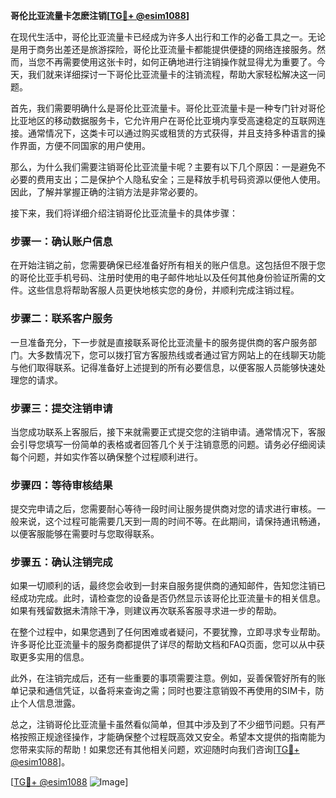 **哥伦比亚流量卡怎麽注销[[TG💪+ @esim1088](https://t.me/s/esim1088)]**

在现代生活中，哥伦比亚流量卡已经成为许多人出行和工作的必备工具之一。无论是用于商务出差还是旅游探险，哥伦比亚流量卡都能提供便捷的网络连接服务。然而，当您不再需要使用这张卡时，如何正确地进行注销操作就显得尤为重要了。今天，我们就来详细探讨一下哥伦比亚流量卡的注销流程，帮助大家轻松解决这一问题。

首先，我们需要明确什么是哥伦比亚流量卡。哥伦比亚流量卡是一种专门针对哥伦比亚地区的移动数据服务卡，它允许用户在哥伦比亚境内享受高速稳定的互联网连接。通常情况下，这类卡可以通过购买或租赁的方式获得，并且支持多种语言的操作界面，方便不同国家的用户使用。

那么，为什么我们需要注销哥伦比亚流量卡呢？主要有以下几个原因：一是避免不必要的费用支出；二是保护个人隐私安全；三是释放手机号码资源以便他人使用。因此，了解并掌握正确的注销方法是非常必要的。

接下来，我们将详细介绍注销哥伦比亚流量卡的具体步骤：

### 步骤一：确认账户信息
在开始注销之前，您需要确保已经准备好所有相关的账户信息。这包括但不限于您的哥伦比亚手机号码、注册时使用的电子邮件地址以及任何其他身份验证所需的文件。这些信息将帮助客服人员更快地核实您的身份，并顺利完成注销过程。

### 步骤二：联系客户服务
一旦准备充分，下一步就是直接联系哥伦比亚流量卡的服务提供商的客户服务部门。大多数情况下，您可以拨打官方客服热线或者通过官方网站上的在线聊天功能与他们取得联系。记得准备好上述提到的所有必要信息，以便客服人员能够快速处理您的请求。

### 步骤三：提交注销申请
当您成功联系上客服后，接下来就需要正式提交您的注销申请。通常情况下，客服会引导您填写一份简单的表格或者回答几个关于注销意愿的问题。请务必仔细阅读每个问题，并如实作答以确保整个过程顺利进行。

### 步骤四：等待审核结果
提交完申请之后，您需要耐心等待一段时间让服务提供商对您的请求进行审核。一般来说，这个过程可能需要几天到一周的时间不等。在此期间，请保持通讯畅通，以便客服能够在需要时与您取得联系。

### 步骤五：确认注销完成
如果一切顺利的话，最终您会收到一封来自服务提供商的通知邮件，告知您注销已经成功完成。此时，请检查您的设备是否仍然显示该哥伦比亚流量卡的相关信息。如果有残留数据未清除干净，则建议再次联系客服寻求进一步的帮助。

在整个过程中，如果您遇到了任何困难或者疑问，不要犹豫，立即寻求专业帮助。许多哥伦比亚流量卡的服务商都提供了详尽的帮助文档和FAQ页面，您可以从中获取更多实用的信息。

此外，在注销完成后，还有一些重要的事项需要注意。例如，妥善保管好所有的账单记录和通信凭证，以备将来查询之需；同时也要注意销毁不再使用的SIM卡，防止个人信息泄露。

总之，注销哥伦比亚流量卡虽然看似简单，但其中涉及到了不少细节问题。只有严格按照正规途径操作，才能确保整个过程既高效又安全。希望本文提供的指南能为您带来实际的帮助！如果您还有其他相关问题，欢迎随时向我们咨询[[TG💪+ @esim1088](https://t.me/s/esim1088)]。

[[TG💪+ @esim1088](https://t.me/s/esim1088) ![Image](https://i.postimg.cc/4NQfJmqS/Snipaste-2025-05-13-00-14-12.png)]